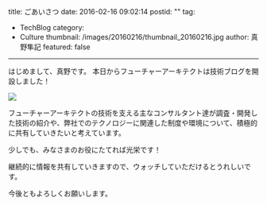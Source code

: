 title: ごあいさつ
date: 2016-02-16 09:02:14
postid: ""
tag:
  - TechBlog
category:
  - Culture
thumbnail: /images/20160216/thumbnail_20160216.jpg
author: 真野隼記
featured: false
---
はじめまして、真野です。
本日からフューチャーアーキテクトは技術ブログを開設しました！
<!-- more -->

<img src="/images/20160216/photo_20160216_01.jpg">

フューチャーアーキテクトの技術を支える主なコンサルタント達が調査・開発した技術の紹介や、弊社でのテクノロジーに関連した制度や環境について、積極的に共有していきたいと考えています。

少しでも、みなさまのお役にたてれば光栄です！

継続的に情報を共有していきますので、ウォッチしていただけるとうれしいです。

今後ともよろしくお願いします。
